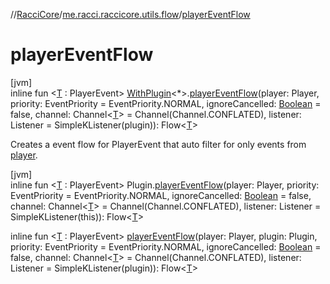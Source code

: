 //[RacciCore](../../index.md)/[me.racci.raccicore.utils.flow](index.md)/[playerEventFlow](player-event-flow.md)

# playerEventFlow

[jvm]\
inline fun &lt;[T](player-event-flow.md) : PlayerEvent&gt; [WithPlugin](../me.racci.raccicore.utils.extensions/-with-plugin/index.md)&lt;*&gt;.[playerEventFlow](player-event-flow.md)(player: Player, priority: EventPriority = EventPriority.NORMAL, ignoreCancelled: [Boolean](https://kotlinlang.org/api/latest/jvm/stdlib/kotlin/-boolean/index.html) = false, channel: Channel&lt;[T](player-event-flow.md)&gt; = Channel(Channel.CONFLATED), listener: Listener = SimpleKListener(plugin)): Flow&lt;[T](player-event-flow.md)&gt;

Creates a event flow for PlayerEvent that auto filter for only events from [player](player-event-flow.md).

[jvm]\
inline fun &lt;[T](player-event-flow.md) : PlayerEvent&gt; Plugin.[playerEventFlow](player-event-flow.md)(player: Player, priority: EventPriority = EventPriority.NORMAL, ignoreCancelled: [Boolean](https://kotlinlang.org/api/latest/jvm/stdlib/kotlin/-boolean/index.html) = false, channel: Channel&lt;[T](player-event-flow.md)&gt; = Channel(Channel.CONFLATED), listener: Listener = SimpleKListener(this)): Flow&lt;[T](player-event-flow.md)&gt;

inline fun &lt;[T](player-event-flow.md) : PlayerEvent&gt; [playerEventFlow](player-event-flow.md)(player: Player, plugin: Plugin, priority: EventPriority = EventPriority.NORMAL, ignoreCancelled: [Boolean](https://kotlinlang.org/api/latest/jvm/stdlib/kotlin/-boolean/index.html) = false, channel: Channel&lt;[T](player-event-flow.md)&gt; = Channel(Channel.CONFLATED), listener: Listener = SimpleKListener(plugin)): Flow&lt;[T](player-event-flow.md)&gt;
